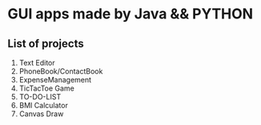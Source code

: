 # GUI apps made by Java && PYTHON
## List of projects

1. Text Editor
2. PhoneBook/ContactBook
3. ExpenseManagement
4. TicTacToe Game
5. TO-DO-LIST
6. BMI Calculator
7. Canvas Draw
